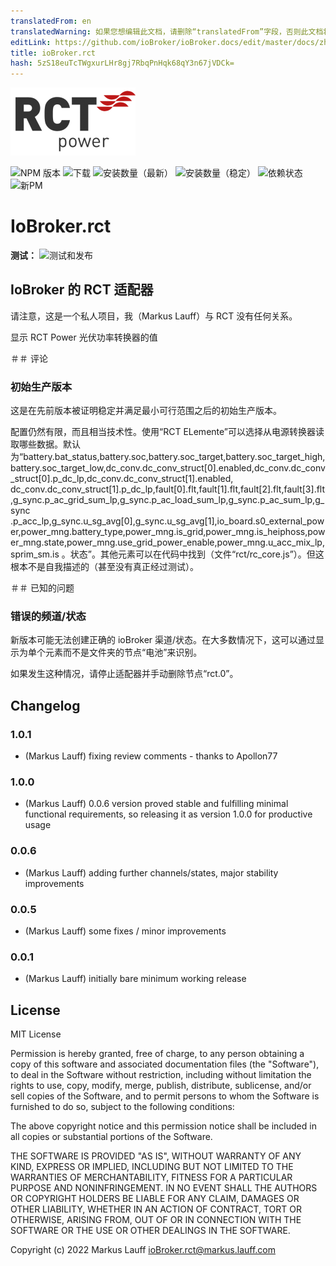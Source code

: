```yaml
---
translatedFrom: en
translatedWarning: 如果您想编辑此文档，请删除“translatedFrom”字段，否则此文档将再次自动翻译
editLink: https://github.com/ioBroker/ioBroker.docs/edit/master/docs/zh-cn/adapterref/iobroker.rct/README.md
title: ioBroker.rct
hash: 5zS18euTcTWgxurLHr8gj7RbqPnHqk68qY3n67jVDCk=
---
```

![标识](../../../en/adapterref/iobroker.rct/admin/rct.png)

![NPM 版本](https://img.shields.io/npm/v/iobroker.rct.svg)
![下载](https://img.shields.io/npm/dm/iobroker.rct.svg)
![安装数量（最新）](https://iobroker.live/badges/rct-installed.svg)
![安装数量（稳定）](https://iobroker.live/badges/rct-stable.svg)
![依赖状态](https://img.shields.io/david/lauff/iobroker.rct.svg)
![新PM](https://nodei.co/npm/iobroker.rct.png?downloads=true)

# IoBroker.rct
**测试：** ![测试和发布](https://github.com/lauff/ioBroker.rct/workflows/Test%20and%20Release/badge.svg)

## IoBroker 的 RCT 适配器
请注意，这是一个私人项目，我（Markus Lauff）与 RCT 没有任何关系。

显示 RCT Power 光伏功率转换器的值

＃＃ 评论
### 初始生产版本
这是在先前版本被证明稳定并满足最小可行范围之后的初始生产版本。

配置仍然有限，而且相当技术性。使用“RCT ELemente”可以选择从电源转换器读取哪些数据。默认为“battery.bat_status,battery.soc,battery.soc_target,battery.soc_target_high,battery.soc_target_low,dc_conv.dc_conv_struct[0].enabled,dc_conv.dc_conv_struct[0].p_dc_lp,dc_conv.dc_conv_struct[1].enabled, dc_conv.dc_conv_struct[1].p_dc_lp,fault[0].flt,fault[1].flt,fault[2].flt,fault[3].flt,g_sync.p_ac_grid_sum_lp,g_sync.p_ac_load_sum_lp,g_sync.p_ac_sum_lp,g_sync .p_acc_lp,g_sync.u_sg_avg[0],g_sync.u_sg_avg[1],io_board.s0_external_power,power_mng.battery_type,power_mng.is_grid,power_mng.is_heiphoss,power_mng.state,power_mng.use_grid_power_enable,power_mng.u_acc_mix_lp,sprim_sm.is 。状态”。其他元素可以在代码中找到（文件“rct/rc_core.js”）。但这根本不是自我描述的（甚至没有真正经过测试）。

＃＃ 已知的问题
### 错误的频道/状态
新版本可能无法创建正确的 ioBroker 渠道/状态。在大多数情况下，这可以通过显示为单个元素而不是文件夹的节点“电池”来识别。

如果发生这种情况，请停止适配器并手动删除节点“rct.0”。

## Changelog

### 1.0.1
* (Markus Lauff) fixing review comments - thanks to Apollon77
### 1.0.0
* (Markus Lauff) 0.0.6 version proved stable and fulfilling minimal functional requirements, so releasing it as version 1.0.0 for productive usage
### 0.0.6
* (Markus Lauff) adding further channels/states, major stability improvements
### 0.0.5
* (Markus Lauff) some fixes / minor improvements
### 0.0.1
* (Markus Lauff) initially bare minimum working release

## License
MIT License

Permission is hereby granted, free of charge, to any person obtaining a copy
of this software and associated documentation files (the "Software"), to deal
in the Software without restriction, including without limitation the rights
to use, copy, modify, merge, publish, distribute, sublicense, and/or sell
copies of the Software, and to permit persons to whom the Software is
furnished to do so, subject to the following conditions:

The above copyright notice and this permission notice shall be included in all
copies or substantial portions of the Software.

THE SOFTWARE IS PROVIDED "AS IS", WITHOUT WARRANTY OF ANY KIND, EXPRESS OR
IMPLIED, INCLUDING BUT NOT LIMITED TO THE WARRANTIES OF MERCHANTABILITY,
FITNESS FOR A PARTICULAR PURPOSE AND NONINFRINGEMENT. IN NO EVENT SHALL THE
AUTHORS OR COPYRIGHT HOLDERS BE LIABLE FOR ANY CLAIM, DAMAGES OR OTHER
LIABILITY, WHETHER IN AN ACTION OF CONTRACT, TORT OR OTHERWISE, ARISING FROM,
OUT OF OR IN CONNECTION WITH THE SOFTWARE OR THE USE OR OTHER DEALINGS IN THE
SOFTWARE.

Copyright (c) 2022 Markus Lauff <ioBroker.rct@markus.lauff.com>